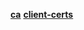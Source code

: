 

**[ca](https://github.com/kubernetes/ingress-nginx/blob/master/docs/examples/PREREQUISITES.md#client-certificate-authentication)**
**[client-certs](https://github.com/kubernetes/ingress-nginx/blob/master/docs/examples/auth/client-certs/README.md)**

